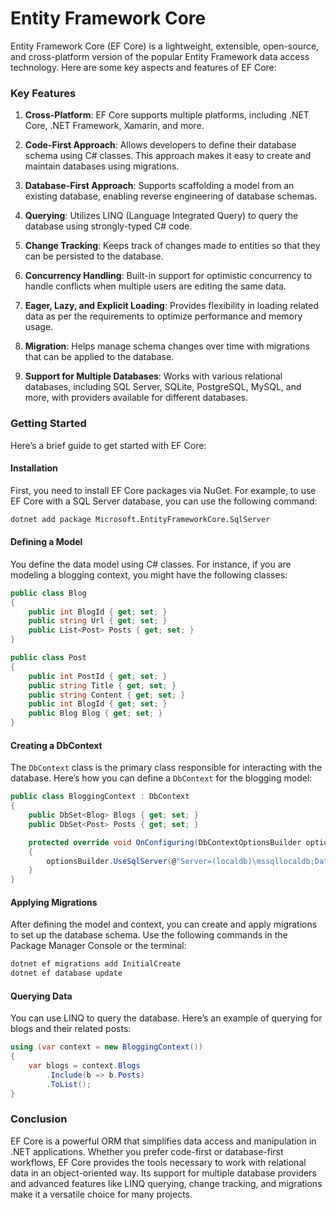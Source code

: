 # Entity Framework Core

Entity Framework Core (EF Core) is a lightweight, extensible, open-source, and cross-platform version of the popular Entity Framework data access technology. Here are some key aspects and features of EF Core:

### Key Features

1. **Cross-Platform**: EF Core supports multiple platforms, including .NET Core, .NET Framework, Xamarin, and more.
2. **Code-First Approach**: Allows developers to define their database schema using C# classes. This approach makes it easy to create and maintain databases using migrations.
3. **Database-First Approach**: Supports scaffolding a model from an existing database, enabling reverse engineering of database schemas.

4. **Querying**: Utilizes LINQ (Language Integrated Query) to query the database using strongly-typed C# code.

5. **Change Tracking**: Keeps track of changes made to entities so that they can be persisted to the database.

6. **Concurrency Handling**: Built-in support for optimistic concurrency to handle conflicts when multiple users are editing the same data.

7. **Eager, Lazy, and Explicit Loading**: Provides flexibility in loading related data as per the requirements to optimize performance and memory usage.

8. **Migration**: Helps manage schema changes over time with migrations that can be applied to the database.

9. **Support for Multiple Databases**: Works with various relational databases, including SQL Server, SQLite, PostgreSQL, MySQL, and more, with providers available for different databases.

### Getting Started

Here’s a brief guide to get started with EF Core:

#### Installation

First, you need to install EF Core packages via NuGet. For example, to use EF Core with a SQL Server database, you can use the following command:

```bash
dotnet add package Microsoft.EntityFrameworkCore.SqlServer
```

#### Defining a Model

You define the data model using C# classes. For instance, if you are modeling a blogging context, you might have the following classes:

```csharp
public class Blog
{
    public int BlogId { get; set; }
    public string Url { get; set; }
    public List<Post> Posts { get; set; }
}

public class Post
{
    public int PostId { get; set; }
    public string Title { get; set; }
    public string Content { get; set; }
    public int BlogId { get; set; }
    public Blog Blog { get; set; }
}
```

#### Creating a DbContext

The `DbContext` class is the primary class responsible for interacting with the database. Here’s how you can define a `DbContext` for the blogging model:

```csharp
public class BloggingContext : DbContext
{
    public DbSet<Blog> Blogs { get; set; }
    public DbSet<Post> Posts { get; set; }

    protected override void OnConfiguring(DbContextOptionsBuilder optionsBuilder)
    {
        optionsBuilder.UseSqlServer(@"Server=(localdb)\mssqllocaldb;Database=Blogging;Trusted_Connection=True;");
    }
}
```

#### Applying Migrations

After defining the model and context, you can create and apply migrations to set up the database schema. Use the following commands in the Package Manager Console or the terminal:

```bash
dotnet ef migrations add InitialCreate
dotnet ef database update
```

#### Querying Data

You can use LINQ to query the database. Here’s an example of querying for blogs and their related posts:

```csharp
using (var context = new BloggingContext())
{
    var blogs = context.Blogs
        .Include(b => b.Posts)
        .ToList();
}
```

### Conclusion

EF Core is a powerful ORM that simplifies data access and manipulation in .NET applications. Whether you prefer code-first or database-first workflows, EF Core provides the tools necessary to work with relational data in an object-oriented way. Its support for multiple database providers and advanced features like LINQ querying, change tracking, and migrations make it a versatile choice for many projects.

